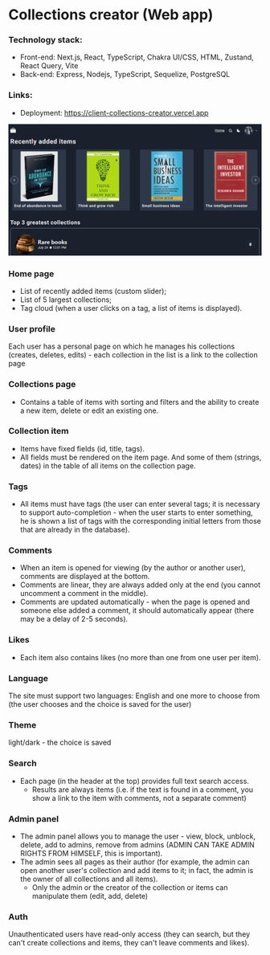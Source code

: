 # Сollections creator (Web app)

### Technology stack:

- Front-end: Next.js, React, TypeScript, Chakra UI/CSS, HTML, Zustand, React Query, Vite 
- Back-end: Express, Nodejs, TypeScript, Sequelize, PostgreSQL

### Links:
- Deployment: https://client-collections-creator.vercel.app

![Image preview](https://github.com/Egor-Dubovik/collections-creator/blob/main/preview.png)

### Home page
- List of recently added items (custom slider);
- List of 5 largest collections;
- Tag cloud (when a user clicks on a tag, a list of items is displayed).

### User profile
Each user has a personal page on which he manages his collections (creates, deletes, edits) - each collection in the list is a link to the collection page

### Collections page
- Contains a table of items with sorting and filters and the ability to create a new item, delete or edit an existing one.

### Collection item
- Items have fixed fields (id, title, tags).
- All fields must be rendered on the item page. And some of them (strings, dates) in the table of all items on the collection page.

### Tags
- All items must have tags (the user can enter several tags; it is necessary to support auto-completion - when the user starts to enter something, he is shown a list of tags with the corresponding initial letters from those that are already in the database).

### Comments
- When an item is opened for viewing (by the author or another user), comments are displayed at the bottom.
- Comments are linear, they are always added only at the end (you cannot uncomment a comment in the middle).
- Comments are updated automatically - when the page is opened and someone else added a comment, it should automatically appear (there may be a delay of 2-5 seconds).

### Likes
- Each item also contains likes (no more than one from one user per item).

### Language
The site must support two languages: English and one more to choose from (the user chooses and the choice is saved for the user)

### Theme
light/dark - the choice is saved

### Search
- Each page (in the header at the top) provides full text search access.
  - Results are always items (i.e. if the text is found in a comment, you show a link to the item with comments, not a separate comment)

### Admin panel
- The admin panel allows you to manage the user - view, block, unblock, delete, add to admins, remove from admins (ADMIN CAN TAKE ADMIN RIGHTS FROM HIMSELF, this is important).
- The admin sees all pages as their author (for example, the admin can open another user's collection and add items to it; in fact, the admin is the owner of all collections and all items).
  - Only the admin or the creator of the collection or items can manipulate them (edit, add, delete)

### Auth
Unauthenticated users have read-only access (they can search, but they can't create collections and items, they can't leave comments and likes).
